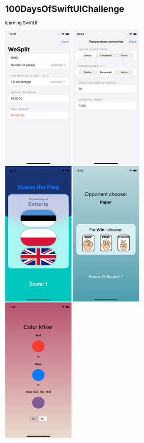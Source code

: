 # 100DaysOfSwiftUIChallenge

learning SwiftUI
<p align="left">
<img src="https://github.com/NastasiaIOSdev/100DaysOfSwiftUIChallenge/blob/main/Wesplit.png" width="216" height="441">

<img src="https://github.com/NastasiaIOSdev/100DaysOfSwiftUIChallenge/blob/main/TemperatureConversionChallange.png" width="216" height="441">

<img src="https://github.com/NastasiaIOSdev/100DaysOfSwiftUIChallenge/blob/main/GuessTheFlag.png" width="216" height="441">

<img src="https://github.com/NastasiaIOSdev/100DaysOfSwiftUIChallenge/blob/main/RockPaperScissors.png" width="216" height="441">

<img src="https://github.com/NastasiaIOSdev/100DaysOfSwiftUIChallenge/blob/main/MixColor.png" width="216" height="441">
</p>

